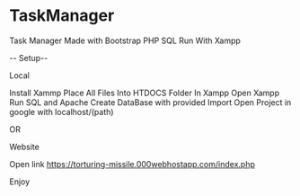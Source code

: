 # TaskManager
Task Manager Made with Bootstrap PHP SQL Run With Xampp

-- Setup--

Local 

Install Xammp
Place All Files Into HTDOCS Folder In Xampp
Open Xampp Run SQL and Apache
Create DataBase with provided Import 
Open Project in google with localhost/(path)

OR

Website 

Open link 
https://torturing-missile.000webhostapp.com/index.php


Enjoy
